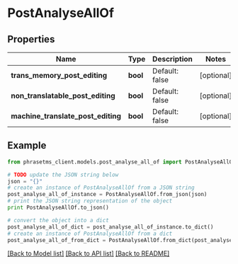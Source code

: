 # PostAnalyseAllOf

## Properties

| Name                               | Type     | Description    | Notes      |
| ---------------------------------- | -------- | -------------- | ---------- |
| **trans_memory_post_editing**      | **bool** | Default: false | [optional] |
| **non_translatable_post_editing**  | **bool** | Default: false | [optional] |
| **machine_translate_post_editing** | **bool** | Default: false | [optional] |

## Example

```python
from phrasetms_client.models.post_analyse_all_of import PostAnalyseAllOf

# TODO update the JSON string below
json = "{}"
# create an instance of PostAnalyseAllOf from a JSON string
post_analyse_all_of_instance = PostAnalyseAllOf.from_json(json)
# print the JSON string representation of the object
print PostAnalyseAllOf.to_json()

# convert the object into a dict
post_analyse_all_of_dict = post_analyse_all_of_instance.to_dict()
# create an instance of PostAnalyseAllOf from a dict
post_analyse_all_of_from_dict = PostAnalyseAllOf.from_dict(post_analyse_all_of_dict)
```

[[Back to Model list]](../README.md#documentation-for-models) [[Back to API list]](../README.md#documentation-for-api-endpoints) [[Back to README]](../README.md)
